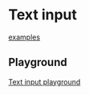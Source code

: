 # Text input

[examples](actualize://example-group?name=textInput)

## Playground

[Text input playground](actualize://example/input/text/playground)